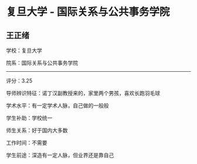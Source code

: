 # 复旦大学 - 国际关系与公共事务学院

## 王正绪

学校：复旦大学

院系：国际关系与公共事务学院

* * *

评分：3.25

导师辨识特征：诺丁汉副教授来的，家里两个男孩，喜欢长跑羽毛球

学术水平：有一定学术人脉，自己做的一般般

学生补助：学校统一

师生关系：好于国内大多数

工作时间：不需要

学生前途：深造有一定人脉，但业界还是靠自己